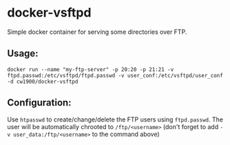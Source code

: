 # docker-vsftpd
Simple docker container for serving some directories over FTP.

## Usage:
```
docker run --name "my-ftp-server" -p 20:20 -p 21:21 -v ftpd.passwd:/etc/vsftpd/ftpd.passwd -v user_conf:/etc/vsftpd/user_conf -d cw1900/docker-vsftpd
```

## Configuration:
Use `htpasswd` to create/change/delete the FTP users using `ftpd.passwd`.
The user will be automatically chrooted to `/ftp/<username>` (don't forget to add `-v user_data:/ftp/<username>` to the command above)
